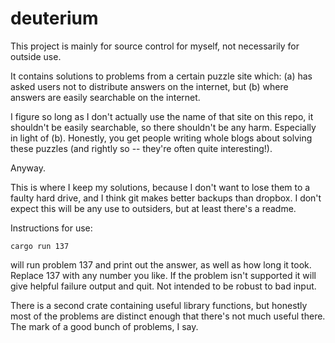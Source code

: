 # deuterium

This project is mainly for source control for myself, not necessarily for outside use.

It contains solutions to problems from a certain puzzle site which:
(a) has asked users not to distribute answers on the internet, but
(b) where answers are easily searchable on the internet.

I figure so long as I don't actually use the name of that site on this repo, it shouldn't be easily
searchable, so there shouldn't be any harm. Especially in light of (b). Honestly, you get people writing
whole blogs about solving these puzzles (and rightly so -- they're often quite interesting!).

Anyway.

This is where I keep my solutions, because I don't want to lose them to a faulty hard drive, and I think
git makes better backups than dropbox. I don't expect this will be any use to outsiders, but at least there's
a readme.

Instructions for use:

  `cargo run 137`
  
will run problem 137 and print out the answer, as well as how long it took. Replace 137 with any number
you like. If the problem isn't supported it will give helpful failure output and quit. Not intended to be
robust to bad input.

There is a second crate containing useful library functions, but honestly most of the problems are distinct
enough that there's not much useful there. The mark of a good bunch of problems, I say.

